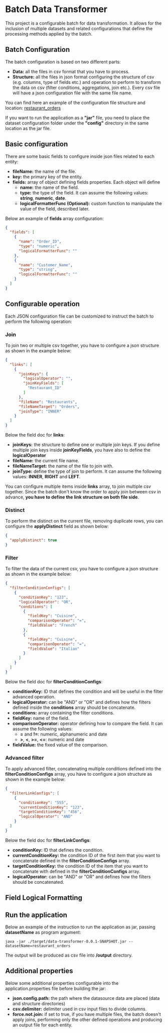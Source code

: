 # Batch Data Transformer

This project is a configurable batch for data transformation. It allows for the inclusion of multiple datasets and related configurations that define the processing methods applied by the batch.

## Batch Configuration

The batch configuration is based on two different parts:

- **Data:** all the files in csv format that you have to process.
- **Structure:** all the files in json format configuring the structure of csv (e.g. columns, type of fields etc.) and operation to perform to transform the data on csv (filter conditions, aggregations, join etc.). Every csv file will have a json configuration file with the same file name.

You can find here an example of the configuration file structure and location:
[restaurant_orders](src/main/resources/config/restaurant_orders)


If you want to run the application as a **"jar"** file, you need to place the dataset configuration folder under the **"config"** directory in the same location as the jar file.

## Basic configuration

There are some basic fields to configure inside json files related to each entity:

- **fileName:** the name of the file.
- **key:** the primary key of the entity.
- **fields:** array of object defining fields properties. Each object will define
  - **name:** the name of the field.
  - **type:** the type of the field. It can assume the following values: **string**, **numeric**, **date**.
  - **logicalFormatterFunc (Optional):** custom function to manipulate the value of the field, described later.
  
Below an example of **fields** array configuration:

```json
{
  "fields": [
    {
      "name": "Order_ID",
      "type": "numeric",
      "logicalFormatterFunc": ""
    },
    {
      "name": "Customer_Name",
      "type": "string",
      "logicalFormatterFunc": ""
    }
  ]
}
```

## Configurable operation

Each JSON configuration file can be customized to instruct the batch to perform the following operation:

### Join

To join two or multiple csv together, you have to configure a json structure as shown in the example below:

```json
{
  "links": [
    {
      "joinKeys": {
        "logicalOperator": "",
        "joinKeyFields": [
          "Restaurant_ID"
        ]
      },
      "fileName": "Restaurants",
      "fileNameTarget": "Orders",
      "joinType": "INNER"
    }
  ]
}
```

Below the field doc for **links**:

- **joinKeys:** the structure to define one or multiple join keys. If you define multiple join keys inside **joinKeyFields**, you have also to define the **logicalOperator**
- **fileName:** the current file name.
- **fileNameTarget:** the name of the file to join with.
- **joinType:** define the type of join to perform. It can assume the following values: **INNER**, **RIGHT** and **LEFT**.

You can configure multiple items inside **links** array, to join multiple csv together.
Since the batch don't know the order to apply join between csv in advance, **you have to define the link structure on both file side**.

### Distinct

To perform the distinct on the current file, removing duplicate rows, you can configure the **applyDistinct** field as shown below:

```json
{
  "applyDistinct": true
}
```

### Filter

To filter the data of the current csv, you have to configure a json structure as shown in the example below:

```json
{
  "filterConditionConfigs": [
    {
      "conditionKey": "123",
      "logicalOperator": "OR",
      "conditions": [
        {
          "fieldKey": "Cuisine",
          "comparisonOperator": "=",
          "fieldValue": "French"
        },
        {
          "fieldKey": "Cuisine",
          "comparisonOperator": "=",
          "fieldValue": "Italian"
        }
      ]
    }
  ]
}
```

Below the field doc for **filterConditionConfigs**:

- **conditionKey:** ID that defines the condition and will be useful in the filter advanced operation.
- **logicalOperator:** can be "AND" or "OR" and defines how the filters defined inside the **conditions** array should be concatenate.
- **conditions:** array containing the filter conditions.
- **fieldKey:** name of the field.
- **comparisonOperator:** operator defining how to compare the field. It can assume the following values:
  - **=** and **!=**: numeric, alphanumeric and date
  - **>**, **<**, **>=**, **<=**: numeric and date
- **fieldValue:** the fixed value of the comparison.

### Advanced filter

To apply advanced filter, concatenating multiple conditions defined into the **filterConditionConfigs** array, you have to configure a json structure as shown in the example below:

```json
{
  "filterLinkConfigs": [
    {
      "conditionKey": "555",
      "currentConditionKey": "123",
      "targetConditionKey": "456",
      "logicalOperator": "AND"
    }
  ]
}
```

Below the field doc for **filterLinkConfigs**:

- **conditionKey:** ID that defines the condition.
- **currentConditionKey:** the condition ID of the first item that you want to concatenate defined in the **filterConditionConfigs** array.
- **targetConditionKey:** the condition ID of the item that you want to concatenate with defined in the **filterConditionConfigs** array.
- **logicalOperator:** can be "AND" or "OR" and defines how the filters should be concatenated.

## Field Logical Formatting

## Run the application

Below an example of the instruction to run the application as jar, passing **datasetName** as program argument:

```shell
java -jar ./target/data-transformer-0.0.1-SNAPSHOT.jar --datasetName=restaurant_orders
```

The output will be produced as csv file into **/output** directory.

## Additional properties

Below some additional properties configurable into the application.properties file before building the jar:

- **json.config.path:** the path where the datasource data are placed (data and structure directories)
- **csv.delimiter:** delimiter used in csv input files to divide columns.
- **force.not.join:** if set to true, if you have multiple files, the batch doesn't apply joins, performing only the other defined operations and producing an output file for each entity.






